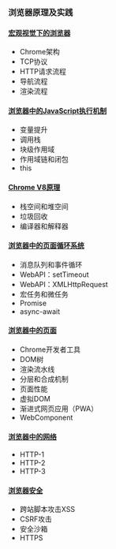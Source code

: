 ### 浏览器原理及实践

#### [宏观视觉下的浏览器](Chrome/brower)
* Chrome架构
* TCP协议
* HTTP请求流程
* 导航流程
* 渲染流程

#### [浏览器中的JavaScript执行机制](Chrome/jsRun)
* 变量提升
* 调用栈
* 块级作用域
* 作用域链和闭包
* this

#### [Chrome V8原理](Chrome/)
* 栈空间和堆空间
* 垃圾回收
* 编译器和解释器

#### [浏览器中的页面循环系统](Chrome/)
* 消息队列和事件循环
* WebAPI：setTimeout
* WebAPI：XMLHttpRequest
* 宏任务和微任务
* Promise
* async-await

#### [浏览器中的页面](Chrome/)
* Chrome开发者工具
* DOM树
* 渲染流水线
* 分层和合成机制
* 页面性能
* 虚拟DOM
* 渐进式网页应用（PWA）
* WebComponent

#### [浏览器中的网络](Chrome/)
* HTTP-1
* HTTP-2
* HTTP-3

#### [浏览器安全](Chrome/)
* 跨站脚本攻击XSS
* CSRF攻击
* 安全沙箱
* HTTPS